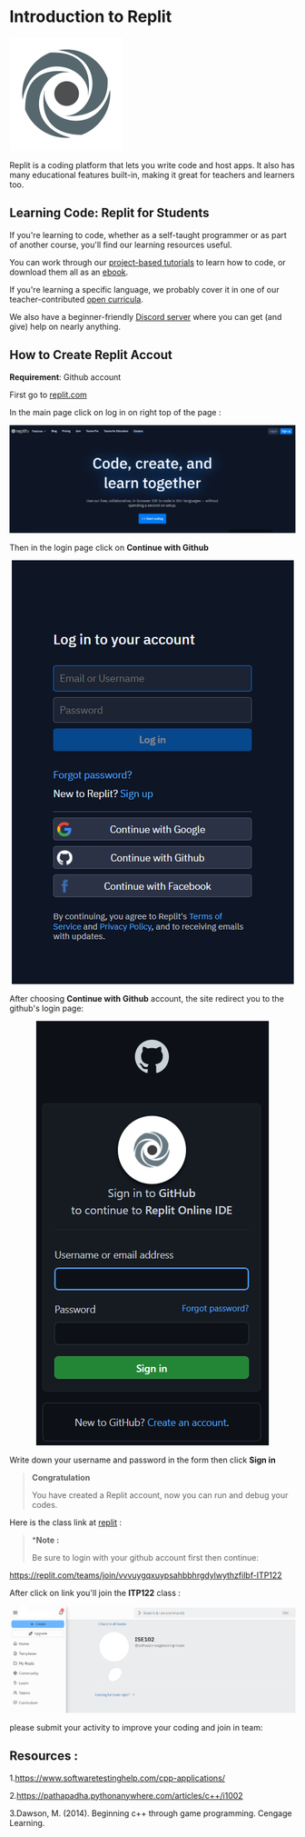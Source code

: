 # Introduction to Replit

<img src="assets/800px-Repl.it_logo.svg.png" width="200" height="200" />

Replit is a coding platform that lets you write code and host apps. It also has many educational features built-in, making it great for teachers and learners too.

## Learning Code: Replit for Students
If you're learning to code, whether as a self-taught programmer or as part of another course, you'll find our learning resources useful.

You can work through our [project-based tutorials](https://docs.replit.com/tutorials/00-overview) to learn how to code, or download them all as an [ebook](https://www.codewithreplit.com/).

If you're learning a specific language, we probably cover it in one of our teacher-contributed [open curricula](https://docs.replit.com/teaching-curriculum/intro-teaching-curriculum).

We also have a beginner-friendly [Discord server](https://discord.util.repl.co/join) where you can get (and give) help on nearly anything.

## How to Create Replit Accout

**Requirement**: Github account

First go to [replit.com](https://replit.com/)

In the main page click on log in on right top of the page : 

<p align="center">
<img src="assets/Main.png"/>
</p>

Then in the login page click on **Continue with Github**

<p align="center">
<img src="assets/Login.png"/>
</p>

After choosing **Continue with Github** account, the site redirect you to the github's login page: 

<p align="center">
<img src="assets/Github.png"/>
</p>

Write down your username and password in the form then click **Sign in**

> **Congratulation**
> 
> You have created a Replit account, now you can run and debug your codes.

Here is the class link at [replit](http://replit.com) :

> ***Note :**
> 
> Be sure to login with your github account first then continue:

https://replit.com/teams/join/vvvuygqxuypsahbbhrgdylwythzfilbf-ITP122

After click on link you'll join the **ITP122** class :

<p align="center">
<img src="assets/Team.png"/>
</p>

please submit your activity to improve your coding and join in team:


## Resources : 

1.https://www.softwaretestinghelp.com/cpp-applications/

2.https://pathapadha.pythonanywhere.com/articles/c++/i1002

3.Dawson, M. (2014). Beginning c++ through game programming. Cengage Learning.
